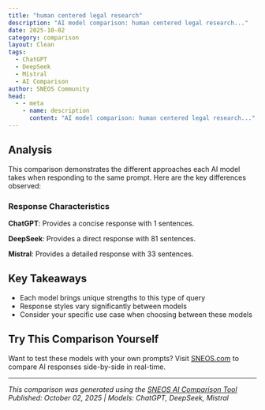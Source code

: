 ```yaml
---
title: "human centered legal research"
description: "AI model comparison: human centered legal research..."
date: 2025-10-02
category: comparison
layout: Clean
tags:
  - ChatGPT
  - DeepSeek
  - Mistral
  - AI Comparison
author: SNEOS Community
head:
  - - meta
    - name: description
      content: "AI model comparison: human centered legal research..."
---
```


<ChatComparison
  title="human centered legal research"
  prompt="human centered legal research"
  :responses='{
    "ChatGPT": "Human-centered legal research is an approach that prioritizes the needs, experiences, and perspectives of individuals affected by legal issues. It aims to make legal research more accessible and relevant to people&#39;s lives by incorporating their insights and focusing on how legal systems impact them. Here are some key aspects to consider:\n\n### 1. **Empathy and Understanding:**\n   - This approach begins with understanding the people who are navigating the legal system. It involves engaging with individuals to learn about their challenges, needs, and experiences.\n\n### 2. **User-Centric Design:**\n   - Legal tools and resources are designed with the end-users in mind. This can include the development of user-friendly legal apps, websites, and resources that are easy to navigate and understand.\n\n### 3. **Interdisciplinary Collaboration:**\n   - Human-centered legal research often involves collaboration across various fields, including social sciences, design thinking, technology, and law. Engaging professionals from these areas can lead to more innovative solutions.\n\n### 4. **Qualitative Research Methods:**\n   - Employing qualitative research methodologies, such as interviews, surveys, focus groups, and ethnographic studies, allows researchers to gather rich, detailed narratives that illuminate the human experience within the legal system.\n\n### 5. **Accessibility and Inclusivity:**\n   - The research emphasizes making legal information and services accessible to diverse populations, including marginalized communities, non-native speakers, and those with disabilities. This might involve translating materials or providing resources in various formats.\n\n### 6. **Feedback Loops:**\n   - Continuous feedback from users is integral to refining legal research and resources. This can be implemented through regular surveys or user testing to ensure that tools remain relevant and effective.\n\n### 7. **Data and Technology:**\n   - Utilize technology to streamline access to legal information and resources. This can include online legal clinics, chatbots for providing legal information, and databases that compile user-friendly legal documents.\n\n### 8. **Real-World Applications:**\n   - Focus on practical solutions to legal problems encountered by individuals and communities, analyzing case studies or specific instances where legal research has led to tangible improvements in people&#39;s lives.\n\n### 9. **Education and Support:**\n   - Providing educational resources and support to help individuals understand their legal rights and navigate the legal system effectively.\n\nBy adopting a human-centered approach in legal research, professionals aim to create law and policy that is not only effective but also just and equitable, ensuring that the legal system serves the people it is intended to help.",
    "DeepSeek": "Of course. \u0022Human-Centered Legal Research\u0022 (HCLR) is an emerging and powerful approach that shifts the focus of legal research from a purely doctrinal, case-and-statute-centered process to one that begins and ends with the human experience.\n\nIt\u2019s about understanding the **people, problems, and contexts** behind the legal questions to produce more effective, equitable, and practical legal outcomes.\n\n---\n\n### What is Human-Centered Legal Research?\n\nAt its core, HCLR is the application of **human-centered design (HCD)** principles to the practice of legal research. Traditional legal research asks: \u0022What does the law say?\u0022 Human-centered legal research asks a series of deeper questions:\n\n*   **Who are the people affected by this legal issue?** (e.g., a tenant facing eviction, a small business owner with a contract dispute, a survivor of domestic violence).\n*   **What are their real-world needs, goals, and constraints?** (e.g., limited funds, fear of retaliation, language barriers, emotional trauma).\n*   **What is the full context of their problem?** (e.g., housing market conditions, power dynamics in a relationship, access to technology).\n*   **How can the law be used not just to \u0022win,\u0022 but to create a just, sustainable, and accessible solution for the human involved?**\n\n### Core Principles of HCLR\n\n1.  **Empathy is the Starting Point:** The research process begins by seeking to understand the client\u0027s lived experience, not just their legal claim.\n2.  **Problem-Framing Over Problem-Solving:** Before rushing to find cases, time is spent correctly defining the problem from the human perspective. A poorly framed legal question often leads to a correct but irrelevant answer.\n3.  **Context is King:** The law does not operate in a vacuum. HCLR actively investigates the social, economic, technological, and psychological context surrounding the legal issue.\n4.  **Interdisciplinary Approach:** It draws on insights from sociology, psychology, behavioral economics, and design thinking to better understand human behavior and system interactions.\n5.  **Iterative and Collaborative:** The research process is not linear. It involves checking in with the client, testing understandings, and refining the research path based on new human-centered insights.\n6.  **Focus on Accessibility and Actionability:** The final output (memo, brief, advice) is designed to be understood and used by a human being, not just another lawyer. It prioritizes clear language and practical next steps.\n\n---\n\n### The HCLR Process: A Step-by-Step Model\n\nThis can be visualized as a cycle, not a straight line.\n\n**1. Empathize and Define the Human Problem**\n*   **Activity:** Conduct deep, empathetic client interviews. Use open-ended questions. Listen for emotions, goals, and fears, not just facts.\n*   **Output:** A \u0022human problem statement.\u0022 Example: Instead of \u0022Breach of contract,\u0022 you might define it as \u0022A freelance graphic designer, who is a single parent, was not paid for a project by a large company, causing significant financial stress and fear of losing her home.\u0022\n\n**2. Frame the Legal and Contextual Landscape**\n*   **Activity:** Conduct preliminary legal research to understand the bare legal doctrine. Simultaneously, research the contextual factors (e.g., local court procedures for small claims, the power dynamics of freelancer-client relationships, resources for financial hardship).\n*   **Output:** A refined, hybrid \u0022Human-Legal Problem Statement.\u0022 Example: \u0022How can a financially vulnerable freelance designer efficiently enforce a contract against a well-resourced corporation, considering her need for a quick resolution and limited capacity for litigation?\u0022\n\n**3. Ideate and Research Potential Pathways**\n*   **Activity:** Brainstorm all possible legal (and non-legal) solutions. This is where traditional research deepens, but is guided by the human context.\n    *   *Legal Research:* Dig into case law, statutes, and regulations.\n    *   *Human-Centered Research:* Look for practical guides, templates (e.g., demand letters), alternative dispute resolution options, and government or non-profit resources that can assist.\n*   **Output:** A list of potential pathways with pros/cons evaluated against the client\u0027s human needs (cost, time, emotional toll, likelihood of success).\n\n**4. Synthesize and Prototype a Solution**\n*   **Activity:** Synthesize the research into a recommended course of action. \u0022Prototype\u0022 this by drafting a clear advice letter, a script for a negotiation, or a simple contract addendum.\n*   **Output:** A draft solution that is legally sound and human-practical.\n\n**5. Test and Refine with the Human**\n*   **Activity:** Present the proposed solution to the client in plain language. Gauge their understanding, comfort level, and willingness to proceed. Their feedback may require you to loop back to earlier steps for more research.\n*   **Output:** A finalized, co-created strategy that the client is empowered to engage with.\n\n---\n\n### Examples of HCLR in Action\n\n| Traditional Approach | Human-Centered Approach |\n| :--- | :--- |\n| **Tenant with Mold:** Research landlord-tenant law on habitability. Send a formal legal notice citing statutes. | **HCLR:** Also research: local health department complaint procedures (often faster); how to safely document mold with photos; sample letters a tenant can write themselves; and connect the tenant with a tenants\u0027 rights union for support. |\n| **Small Business Contract Dispute:** Research elements of breach of contract and calculate damages. | **HCLR:** Also research: the other company\u0027s reputation online; the cost and process of local mediation services; and draft a negotiation email that preserves the business relationship, if that is the client\u0027s goal. |\n| **Elder Law/Will:** Draft a will based on standard templates and tax law. | **HCLR:** Conduct interviews to understand family dynamics, the client\u0027s values, and fears about aging. Research not just wills, but also powers of attorney, advanced healthcare directives, and local aging-in-place resources, presenting them in a simple checklist. |\n\n---\n\n### Benefits of Human-Centered Legal Research\n\n*   **Better Outcomes:** Solutions are more tailored, sustainable, and satisfactory for the client.\n*   **Increased Access to Justice:** By demystifying the law and providing practical, actionable steps, it makes legal systems more navigable for non-lawyers.\n*   **Improved Lawyer-Client Relationship:** Builds trust and ensures the client feels heard and understood.\n*   **More Efficient Practice:** By correctly defining the problem upfront, it avoids wasted research on irrelevant legal avenues.\n*   **Professional Fulfillment:** Allows lawyers to connect their work more directly to helping people solve real problems.\n\nIn essence, Human-Centered Legal Research recognizes that the law is a tool for people. To use it effectively, you must first understand the people you are trying to help.",
    "Mistral": "Human-centered legal research is an approach that places the experiences, needs, and perspectives of people at the core of legal inquiry. This methodology is inspired by human-centered design principles, which emphasize empathy, collaboration, and iterative problem-solving. Here are some key aspects of human-centered legal research:\n\n### 1. **Empathy and User-Centricity**\n   - **Understanding Users**: Focus on understanding the needs, challenges, and experiences of the people who interact with the legal system, whether they are litigants, lawyers, judges, or other stakeholders.\n   - **Empathy Mapping**: Use techniques like empathy mapping to deeply understand the emotions, thoughts, and behaviors of users.\n\n### 2. **Qualitative Research Methods**\n   - **Interviews and Focus Groups**: Conduct in-depth interviews and focus groups to gather rich, qualitative data from users.\n   - **Ethnographic Studies**: Observe users in their natural environments to understand their interactions with the legal system.\n\n### 3. **Collaborative Approach**\n   - **Stakeholder Engagement**: Involve a diverse range of stakeholders, including legal professionals, policymakers, and community members, in the research process.\n   - **Co-Creation**: Work collaboratively with users to co-create solutions that address their needs and challenges.\n\n### 4. **Iterative Problem-Solving**\n   - **Prototyping**: Develop and test prototypes of legal solutions, policies, or services to gather feedback and make iterative improvements.\n   - **Feedback Loops**: Continuously seek and incorporate feedback from users to refine and improve legal interventions.\n\n### 5. **Interdisciplinary Perspective**\n   - **Cross-Disciplinary Collaboration**: Integrate insights from fields such as psychology, sociology, design, and technology to enrich the legal research process.\n   - **Holistic Approach**: Consider the broader social, economic, and cultural contexts that influence legal outcomes and user experiences.\n\n### 6. **Ethical Considerations**\n   - **Informed Consent**: Ensure that participants are fully informed about the research process and provide their consent.\n   - **Confidentiality**: Protect the confidentiality and privacy of research participants.\n   - **Bias Awareness**: Be mindful of potential biases and work to mitigate them throughout the research process.\n\n### 7. **Impact and Outcomes**\n   - **Practical Solutions**: Aim to develop practical, user-friendly solutions that can be implemented in real-world settings.\n   - **Policy Recommendations**: Provide evidence-based recommendations for policy and legal reforms that prioritize user needs.\n   - **Evaluation**: Continuously evaluate the impact of legal interventions to ensure they are meeting the intended goals and addressing user needs.\n\n### Examples of Human-Centered Legal Research\n- **Access to Justice**: Studying the barriers that prevent marginalized communities from accessing legal services and developing solutions to overcome these barriers.\n- **Legal Technology**: Designing user-friendly legal technology tools that enhance the efficiency and accessibility of legal services.\n- **Courtroom Design**: Redesigning courtrooms to be more user-friendly and less intimidating for litigants.\n- **Legal Education**: Developing educational programs that better prepare law students to understand and address the needs of diverse clients.\n\n### Tools and Techniques\n- **Journey Mapping**: Creating visual representations of users\u0027 interactions with the legal system to identify pain points and opportunities for improvement.\n- **Personas**: Developing fictional characters that represent different user groups to guide the design and implementation of legal solutions.\n- **Scenario Planning**: Exploring different future scenarios to anticipate and address potential challenges and opportunities.\n\nBy adopting a human-centered approach, legal researchers can create more effective, inclusive, and user-friendly legal systems that better serve the needs of all stakeholders."
  }'
  published-date="03:18"
/>

## Analysis

This comparison demonstrates the different approaches each AI model takes when responding to the same prompt. Here are the key differences observed:

### Response Characteristics

**ChatGPT**: Provides a concise response with 1 sentences. 

**DeepSeek**: Provides a direct response with 81 sentences. 

**Mistral**: Provides a detailed response with 33 sentences. 

## Key Takeaways

- Each model brings unique strengths to this type of query
- Response styles vary significantly between models
- Consider your specific use case when choosing between these models

## Try This Comparison Yourself

Want to test these models with your own prompts? Visit [SNEOS.com](https://sneos.com) to compare AI responses side-by-side in real-time.

---

*This comparison was generated using the [SNEOS AI Comparison Tool](https://sneos.com)*
*Published: October 02, 2025 | Models: ChatGPT, DeepSeek, Mistral*
